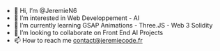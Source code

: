 - 👋 Hi, I’m @JeremieN6
- 👀 I’m interested in Web Developpement - AI
- 🌱 I’m currently learning GSAP Animations - Three.JS - Web 3 Solidity
- 💞️ I’m looking to collaborate on Front End AI Projects
- 📫 How to reach me contact@jeremiecode.fr

<!---
JeremieN6/JeremieN6 is a ✨ special ✨ repository because its `README.md` (this file) appears on your GitHub profile.
You can click the Preview link to take a look at your changes.
--->
